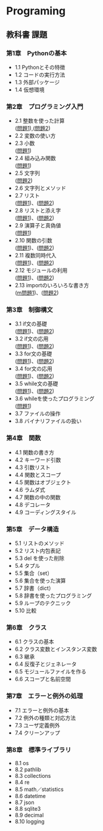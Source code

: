 # Programing
## 教科書 課題
### 第1章　Pythonの基本
- 1.1 Pythonとその特徴<br>
- 1.2 コードの実行方法<br>
- 1.3 外部パッケージ<br>
- 1.4 仮想環境<br>
### 第2章　プログラミング入門
- 2.1 整数を使った計算<br>([問題1](CHAPTER02/Q2_1_1.py)),([問題2](CHAPTER02/Q2_1_2.py))
- 2.2 変数の使い方<br>
- 2.3 小数<br>([問題1](CHAPTER02/Q2_3_1.py))
- 2.4 組み込み関数<br>([問題1](CHAPTER02/Q2_4_1.py))
- 2.5 文字列<br>([問題2](CHAPTER02/Q2_5_2.py))
- 2.6 文字列とメソッド<br>
- 2.7 リスト<br>([問題1](CHAPTER02/Q2_7_1.py))、([問題2](CHAPTER02/Q2_7_2.py))
- 2.8 リストと添え字<br>([問題1](CHAPTER02/Q2_8_1.py))、([問題2](CHAPTER02/Q2_8_2.py))
- 2.9 演算子と真偽値<br>([問題1](CHAPTER02/Q2_9_1.py))
- 2.10 関数の引数<br>([問題1](CAHAPTER02/Q2_10_1.py))、([問題2](CHAPTER02/Q2_10_2.py))
- 2.11 複数同時代入<br>([問題1](CHAPTER02/Q2_11_1.py))、([問題2](CHAPTEER02/Q2_11_2.py))
- 2.12 モジュールの利用<br>([問題1](CHAPTER02/Q2_12_1.py))、([問題2](CHAPTER02/Q2_12_2.py))
- 2.13 importのいろいろな書き方<br>([m問題1](CHAPTER02/Q2_13_1.py))、([問題2](CHAPTER02/Q2_13_2.py))
### 第3章　制御構文
- 3.1 if文の基礎<br>([問題1](CHAPTER03/Q3_1_1.py))、([問題2](CHAPTER03/Q3_1_2.py))
- 3.2 if文の応用<br>([問題1](CHAPTER03/Q3_2_1.py))、([問題2](CHAPTER03/Q3_2_2.py))   
- 3.3 for文の基礎<br>([問題1](CHAPTER03/Q3_3_1.py))、([問題2](CHAPTER03/Q3_3_2.py))   
- 3.4 for文の応用<br>([問題1](CHAPTER03/Q3_4_1.py))、([問題2](CHAPTER03/Q3_4_2.py))   
- 3.5 while文の基礎<br>([問題1](CHAPTER03/Q3_5_1.py))、([問題2](CHAPTER03/Q3_5_2.py))   
- 3.6 whileを使ったプログラミング<br>([問題1](CHAPTER03/Q3_6_1.py))
- 3.7 ファイルの操作<br>
- 3.8 バイナリファイルの扱い<br>
### 第4章　関数
- 4.1 関数の書き方<br>
- 4.2 キーワード引数<br>
- 4.3 引数リスト<br>
- 4.4 関数とスコープ<br>
- 4.5 関数はオブジェクト<br>
- 4.6 ラムダ式<br>
- 4.7 関数の中の関数<br>
- 4.8 デコレータ<br>
- 4.9 コーディングスタイル<br>
### 第5章　データ構造
- 5.1 リストのメソッド<br>
- 5.2 リスト内包表記<br>
- 5.3 del を使った削除<br>
- 5.4 タプル<br>
- 5.5 集合（set）<br>
- 5.6 集合を使った演算<br>
- 5.7 辞書（dict）<br>
- 5.8 辞書を使ったプログラミング<br>
- 5.9 ループのテクニック<br>
- 5.10 比較<br>
### 第6章　クラス
- 6.1 クラスの基本<br>
- 6.2 クラス変数とインスタンス変数<br>
- 6.3 継承<br>
- 6.4 反復子とジェネレータ<br>
- 6.5 モジュールファイルを作る<br>
- 6.6 スコープと名前空間<br>
### 第7章　エラーと例外の処理
- 7.1 エラーと例外の基本<br>
- 7.2 例外の種類と対応方法<br>
- 7.3 ユーザ定義例外<br>
- 7.4 クリーンアップ<br>
### 第8章　標準ライブラリ
- 8.1 os<br>
- 8.2 pathlib<br>
- 8.3 collections<br>
- 8.4 re<br>
- 8.5 math／statistics<br>
- 8.6 datetime<br>
- 8.7 json<br>
- 8.8 sqlite3<br>
- 8.9 decimal<br>
- 8.10 logging<br>
